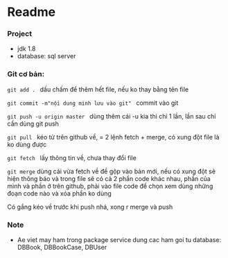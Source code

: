 
# Readme


### Project
- jdk 1.8
- database: sql server


### Git cơ bản:
```git add . ```	dấu chấm để thêm hết file, nếu ko thay bằng tên file

```git commit -m"nội dung minh lưu vào git" ```	commit vào git

```git push -u origin master ```	dùng thêm cái -u kia thì chỉ 1 lần, lần sau chỉ cần dùng git push


```git pull ```	kéo từ trên github về, = 2 lệnh fetch + merge, có xung đột file là ko dùng được

```git fetch ```	lấy thông tin về, chưa thay đổi file

```git merge```	dùng cái vừa fetch về đề gộp vào bản mới, nếu có xung đột sẽ hiện thông báo và trong file sẽ có cả 2 phần code khác nhau, phần của mình và phần ở trên github, phải vào file code để chọn xem dùng những đoạn code nào và xóa phần ko dùng
 
Có gắng kéo về trước khi push nhá,  xong r merge và push

### Note
- Ae viet may ham trong package service dung cac ham goi tu database: DBBook, DBBookCase, DBUser
